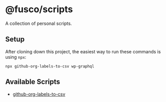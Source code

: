 # @fusco/scripts

A collection of personal scripts.

## Setup

After cloning down this project, the easiest way to run these commands is using `npx`:

```shell
npx github-org-labels-to-csv wp-graphql
```

## Available Scripts

- [github-org-labels-to-csv](./scripts/github-org-labels-to-csv.js)
